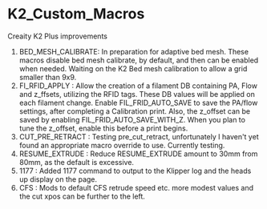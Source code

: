 # K2_Custom_Macros
Creaity K2 Plus improvements

1) BED_MESH_CALIBRATE: In preparation for adaptive bed mesh. These macros disable bed mesh calibrate, by default, and then can be enabled when needed. Waiting on the K2 Bed mesh calibration to allow a grid smaller than 9x9.
2) FI_RFID_APPLY : Allow the creation of a filament DB containing PA, Flow and z_ffsets, utilizing the RFID tags.  These DB values will be applied on each filament change.  Enable FIL_FRID_AUTO_SAVE to save the PA/flow settings, after completing a Calibration print.  Also, the z_offset can be saved by enabling FIL_FRID_AUTO_SAVE_WITH_Z. When you plan to tune the z_offset, enable this before a print begins.
3) CUT_PRE_RETRACT : Testing pre_cut_retract, unfortunately I haven't yet found an appropriate macro override to use.  Currently testing.
4) RESUME_EXTRUDE : Reduce RESUME_EXTRUDE amount to 30mm from 80mm, as the default is excessive.
5) 1177 : Added 1177 command to output to the Klipper log and the heads up display on the page.
6) CFS : Mods to default CFS retrude speed etc. more modest values and the cut xpos can be further to the left.
